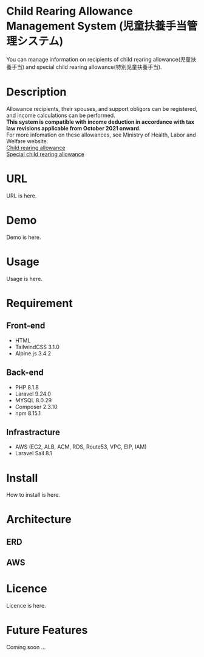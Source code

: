 # Child Rearing Allowance Management System (児童扶養手当管理システム)
You can manage information on recipients of child rearing allowance(児童扶養手当) and special child rearing allowance(特別児童扶養手当).  

# Description
Allowance recipients, their spouses, and support obligors can be registered, and income calculations can be performed.  
**This system is compatible with income deduction in accordance with tax law revisions applicable from October 2021 onward.**  
For more infomation on these allowances, see Ministry of Health, Labor and Welfare website.  
[Child rearing allowance](https://www.mhlw.go.jp/bunya/kodomo/osirase/100526-1.html)  
[Special child rearing allowance](https://www.mhlw.go.jp/bunya/shougaihoken/jidou/huyou.html) 

# URL
URL is here.

# Demo
Demo is here.

# Usage
Usage is here.

# Requirement
## Front-end
- HTML
- TailwindCSS 3.1.0
- Alpine.js 3.4.2

## Back-end
- PHP 8.1.8
- Laravel 9.24.0
- MYSQL 8.0.29
- Composer 2.3.10
- npm 8.15.1 

## Infrastracture
- AWS (EC2, ALB, ACM, RDS, Route53, VPC, EIP, IAM)
- Laravel Sail 8.1

# Install
How to install is here.

# Architecture
## ERD

## AWS

# Licence
Licence is here.

# Future Features
Coming soon ...